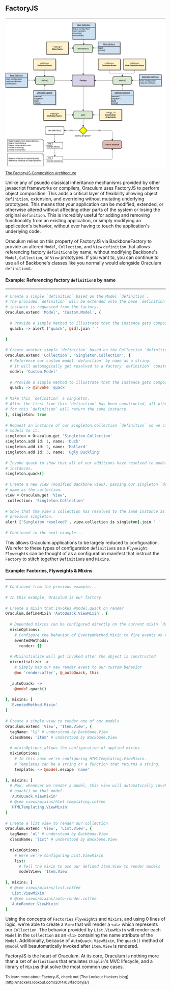 FactoryJS
---------
---------

<a href="examples/gh-pages/images/FactoryJS%20Composition%20Architecture.jpg" class="thumbnail pull-right col-sm-4 col-md-3 text-center" target="_blank">
  <img src="examples/gh-pages/images/FactoryJS%20Composition%20Architecture.jpg" alt="The FactoryJS Composition Architecture"/>
  <small>The FactoryJS Composition Architecture</small>
</a>

Unlike any of psuedo classical inheritance mechanisms provided by other javascript frameworks or compilers, Oraculum uses FactoryJS to perform object composition. This adds a critical layer of flexibility allowing object `definition`, extension, and overriding without mutating underlying prototypes. This means that your application can be modified, extended, or otherwise altered without affecting other parts of the system or losing the original `definition`. This is incredibly useful for adding and removing functionality from an existing application, or simply modifying an application's behavior, without ever having to touch the application's underlying code.

Oraculum relies on this property of FactoryJS via BackboneFactory to provide an altered `Model`, `Collection`, and `View` `definition` that allows referencing factory `definition`s by name, without modifying Backbone's `Model`, `Collection`, or `View` prototypes. If you want to, you can continue to use all of Backbone's classes like you normally would alongside Oraculum `definition`s.

<div class="clearfix"></div>

#### Example: Referencing factory `definition`s by name
-----------------------------------------------------
```coffeescript
# Create a simple `definition` based on the Model `definition`.
# The provided `definition` will be extended onto the base `definition` when an
# instance is requested from the factory.
Oraculum.extend 'Model', 'Custom.Model', {

  # Provide a simple method to illustrate that the instance gets composed.
  quack: -> alert ['quack', @id].join ' '

}

# Create another simple `definition` based on the Collection `definition`.
Oraculum.extend 'Collection', 'Singleton.Collection', {
  # Reference our custom model `definition` by name as a string.
  # It will automagically get resolved to a factory `definition` constructor.
  model: 'Custom.Model'

  # Provide a simple method to illustrate that the instance gets composed.
  quack: -> @invoke 'quack'

# Make this `definition` a singleton.
# After the first time this `definition` has been constructed, all other requests
# for this `definition` will return the same instance.
}, singleton: true

# Request an instance of our Singleton.Collection `definition` so we can add some
# models to it.
singleton = Oraculum.get 'Singleton.Collection'
singleton.add id: 1, name: 'Duck'
singleton.add id: 2, name: 'Mallard'
singleton.add id: 3, name: 'Ugly Duckling'

# Invoke quack to show that all of our additions have resolved to model
# instances.
singleton.quack()

# Create a new view (modified Backbone.View), passing our singleton `definition`
# name as the collection.
view = Oraculum.get 'View',
 collection: 'Singleton.Collection'

# Show that the view's collection has resolved to the same instance as our
# previous singleton.
alert ['Singleton resolved?', view.collection is singleton].join ' '

# Continued in the next example...
```

This allows Oraculum applications to be largely reduced to configuration. We refer to these types of configuration `definition`s as a `Flyweight`. `Flyweight`s can be thought of as a configuration manifest that instruct the `Factory` to stitch together `Definition`s and `Mixin`s.


#### Example: Factories, Flyweights & Mixins
------------------------------------------------
```coffeescript
# Continued from the previous example...

# In this example, Oraculum is our factory.

# Create a mixin that invokes @model.quack on render
Oraculum.defineMixin 'AutoQuack.ViewMixin', {

  # Depended mixins can be configured directly on the current mixin `definition`
  mixinOptions:
    # Configure the behavior of EventedMethod.Mixin to fire events on render
    eventedMethods:
      render: {}

  # Mixinitialize will get invoked after the object is constructed
  mixinitialize: ->
    # Simply map our new render event to our custom behavior
    @on 'render:after', @_autoQuack, this

  _autoQuack: ->
    @model.quack()

}, mixins: [
  'EventedMethod.Mixin'
]

# Create a simple view to render one of our models
Oraculum.extend 'View', 'Item.View', {
  tagName: 'li' # understood by Backbone.View
  className: 'item' # understood by Backbone.View

  # mixinOptions allows the configuration of applied mixins
  mixinOptions:
    # In this case we're configuring HTMLTemplating.ViewMixin.
    # Templates can be a string or a function that returns a string.
    template: -> @model.escape 'name'

}, mixins: [
  # Now, whenever we render a model, this view will automatically invoke
  # quack() on that model.
  'AutoQuack.ViewMixin'
  # @see views/mixins/html-templating.coffee
  'HTMLTemplating.ViewMixin'
]

# Create a list view to render our collection
Oraculum.extend 'View', 'List.View', {
  tagName: 'ul' # understood by Backbone.View
  className: 'list' # understood by Backbone.View

  mixinOptions:
    # Here we're configuring List.ViewMixin
    list:
      # Tell the mixin to use our defined Item.View to render models
      modelView: 'Item.View'

}, mixins: [
  # @see views/mixins/list.coffee
  'List.ViewMixin'
  # @see views/mixins/auto-render.coffee
  'AutoRender.ViewMixin'
]
```

Using the concepts of `Factories` `Flyweight`s and `Mixin`s, and using 0 lines of logic, we're able to create a `View` that will render a `<ul>` which represents our `Collection`. The behavior provided by `List.ViewMixin` will render each `Model` in the `Collection` as an `<li>` containing the name attribute of the `Model`. Additionally, because of `AutoQuack.ViewMixin`, the `quack()` method of `@model` will beautomatically  invoked after `Item.View` is rendered.

FactoryJS is the heart of Oraculum. At its core, Oraculum is nothing more than a set of `definition`s that emulates `Chaplin`'s MVC lifecycle, and a library of `Mixin`s that solve the most common use cases.

<small class="pull-right">
  To learn more about FactoryJS, check out [The Lookout Hackers blog](http://hackers.lookout.com/2014/03/factoryjs/)
</small>
